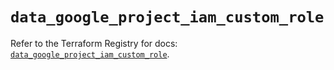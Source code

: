 # `data_google_project_iam_custom_role`

Refer to the Terraform Registry for docs: [`data_google_project_iam_custom_role`](https://registry.terraform.io/providers/hashicorp/google-beta/6.46.0/docs/data-sources/google_project_iam_custom_role).
